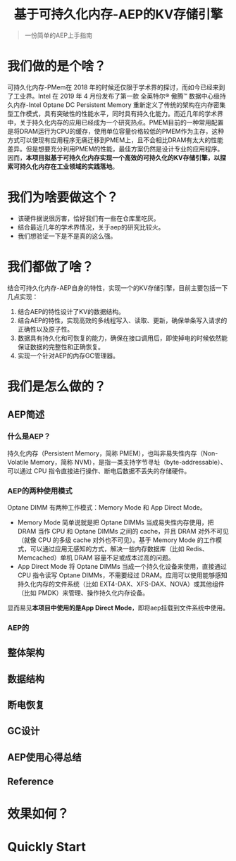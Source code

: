 
# <center>基于可持久化内存-AEP的KV存储引擎</center>
> 一份简单的AEP上手指南

# 我们做的是个啥？

可持久化内存-PMem在 2018 年的时候还仅限于学术界的探讨，而如今已经来到了工业界。Intel 在 2019 年 4 月份发布了第一款 全英特尔® 傲腾™ 数据中心级持久内存-Intel Optane DC Persistent Memory 重新定义了传统的架构在内存密集型工作模式，具有突破性的性能水平，同时具有持久化能力。而近几年的学术界中，关于持久化内存的应用已经成为一个研究热点。PMEM目前的一种常用配置是将DRAM运行为CPU的缓存，使用单位容量价格较低的PMEM作为主存，这种方式可以使现有应用程序无痛迁移到PMEM上，且不会相比DRAM有太大的性能差异。但是想要充分利用PMEM的性能，最佳方案仍然是设计专业的应用程序。因而，**本项目拟基于可持久化内存实现一个高效的可持久化的KV存储引擎，以探索可持久化内存在工业领域的实践落地**。

# 我们为啥要做这个？

- 该硬件据说很厉害，恰好我们有一些在仓库里吃灰。
- 结合最近几年的学术界情况，关于aep的研究比较火。
- 我们想验证一下是不是真的这么强。

# 我们都做了啥？

结合可持久化内存-AEP自身的特性，实现一个的KV存储引擎，目前主要包括一下几点实现：
1. 结合AEP的特性设计了KV的数据结构。
2. 结合AEP的特性，实现高效的多线程写入、读取、更新，确保单条写入请求的正确性以及原子性。
3. 数据具有持久化和可恢复的能力，确保在接口调用后，即使掉电的时候依然能保证数据的完整性和正确恢复。
4. 实现一个针对AEP的内存GC管理器。

# 我们是怎么做的？
## AEP简述
### 什么是AEP？
持久化内存（Persistent Memory，简称 PMEM），也叫非易失性内存（Non-Volatile Memory，简称 NVM），是指一类支持字节寻址（byte-addressable）、可以通过 CPU 指令直接进行操作、断电后数据不丢失的存储硬件。
### AEP的两种使用模式
Optane DIMM 有两种工作模式：Memory Mode 和 App Direct Mode。

- Memory Mode 简单说就是把 Optane DIMMs 当成易失性内存使用，把 DRAM 当作 CPU 和 Optane DIMMs 之间的 cache，并且 DRAM 对外不可见（就像 CPU 的多级 cache 对外也不可见）。基于 Memory Mode 的工作模式，可以通过应用无感知的方式，解决一些内存数据库（比如 Redis、Memcached）单机 DRAM 容量不足或成本过高的问题。
- App Direct Mode 将 Optane DIMMs 当成一个持久化设备来使用，直接通过 CPU 指令读写 Optane DIMMs，不需要经过 DRAM。应用可以使用能够感知持久化内存的文件系统（比如 EXT4-DAX、XFS-DAX、NOVA）或其他组件（比如 PMDK）来管理、操作持久化内存设备。
  
显而易见**本项目中使用的是App Direct Mode**，即将aep挂载到文件系统中使用。

### AEP的

## 整体架构
## 数据结构
## 断电恢复
## GC设计
## AEP使用心得总结
## Reference

# 效果如何？

# Quickly Start


